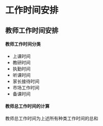 # 工作时间安排

## 教师工作时间安排

#### 教师工作时间分类
* 上课时间
* 教研时间
* 执勤时间
* 听课时间
* 家长接待时间
* 市场工作时间
* 备课时间

#### 教师总工作时间的计算
教师总工作时间为上述所有种类工作时间的总和
